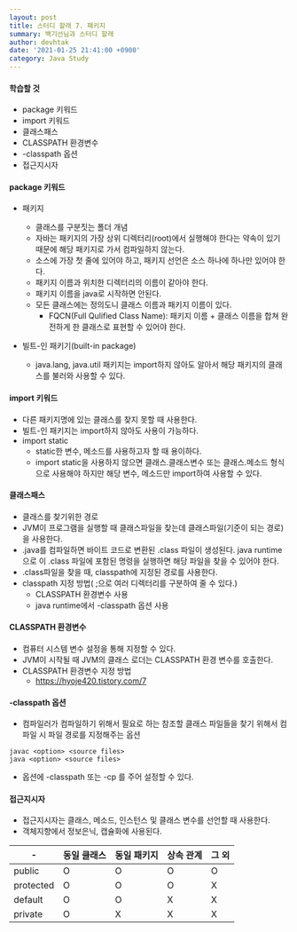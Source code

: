 ```yaml
---
layout: post
title: 스터디 할래 7. 패키지
summary: 백기선님과 스터디 할래
author: devhtak
date: '2021-01-25 21:41:00 +0900'
category: Java Study
---
```


#### 학습할 것

- package 키워드
- import 키워드
- 클래스패스
- CLASSPATH 환경변수
- -classpath 옵션
- 접근지시자

#### package 키워드

- 패키지
  - 클래스를 구분짓는 폴더 개념
  - 자바는 패키지의 가장 상위 디렉터리(root)에서 실행해야 한다는 약속이 있기 때문에 해당 패키지로 가서 컴파일하지 않는다.
  - 소스에 가장 첫 줄에 있어야 하고, 패키지 선언은 소스 하나에 하나만 있어야 한다.
  - 패키지 이름과 위치한 디렉터리의 이름이 같아야 한다.
  - 패키지 이름을 java로 시작하면 안된다.
  - 모든 클래스에는 정의도니 클래스 이름과 패키지 이름이 있다.
    - FQCN(Full Qulified Class Name): 패키지 이름 + 클래스 이름을 합쳐 완전하게 한 클래스로 표현할 수 있어야 한다.
    
- 빌트-인 패키기(built-in package)
  - java.lang, java.util 패키지는 import하지 않아도 알아서 해당 패키지의 클래스를 불러와 사용할 수 있다.

#### import 키워드

- 다른 패키지명에 있는 클래스를 찾지 못할 때 사용한다.
- 빌트-인 패키지는 import하지 않아도 사용이 가능하다.
- import static
  - static한 변수, 메소드를 사용하고자 할 때 용이하다.
  - import static을 사용하지 않으면 클래스.클래스변수 또는 클래스.메소드 형식으로 사용해야 하지만 해당 변수, 메소드만 import하여 사용할 수 있다.

#### 클래스패스

- 클래스를 찾기위한 경로
- JVM이 프로그램을 실행할 때 클래스파일을 찾는데 클래스파일(기준이 되는 경로)을 사용한다.
- .java를 컴파일하면 바이트 코드로 변환된 .class 파일이 생성된다. java runtime으로 이 .class 파일에 포함된 명령을 실행하면 해당 파일을 찾을 수 있어야 한다.
- .class파일을 찾을 때, classpath에 지정된 경로를 사용한다.
- classpath 지정 방법( ;으로 여러 디렉터리를 구분하여 줄 수 있다.)
  - CLASSPATH 환경변수 사용
  - java runtime에서 -classpath 옵션 사용

#### CLASSPATH 환경변수

- 컴퓨터 시스템 변수 설정을 통해 지정할 수 있다.
- JVM이 시작될 때 JVM의 클래스 로더는 CLASSPATH 환경 변수를 호출한다.
- CLASSPATH 환경변수 지정 방법
  - https://hyoje420.tistory.com/7

#### -classpath 옵션

- 컴파일러가 컴파일하기 위해서 필요로 하는 참조할 클래스 파일들을 찾기 위해서 컴파일 시 파일 경로를 지정해주는 옵션
```
javac <option> <source files>
java <option> <source files>
```
- 옵션에 -classpath 또는 -cp 를 주어 설정할 수 있다.


#### 접근지시자

- 접근지시자는 클래스, 메소드, 인스턴스 및 클래스 변수를 선언할 때 사용한다.
- 객체지향에서 정보은닉, 캡슐화에 사용된다.

|-|동일 클래스|동일 패키지|상속 관계|그 외|
|---|---|---|---|---|
|public|O|O|O|O|
|protected|O|O|O|X|
|default|O|O|X|X|
|private|O|X|X|X|
